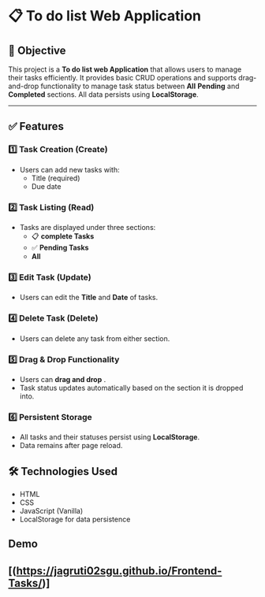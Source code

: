 # 📋 To do list Web Application

## 📌 Objective
This project is a **To do list web Application** that allows users to manage their tasks efficiently. It provides basic CRUD operations and supports drag-and-drop functionality to manage task status between **All** **Pending** and  **Completed** sections. All data persists using **LocalStorage**.

---

## ✅ Features

### 1️⃣ Task Creation (Create)
- Users can add new tasks with:
    - Title (required)
    - Due date

### 2️⃣ Task Listing (Read)
- Tasks are displayed under three sections:
    - 📋 **complete Tasks**
    - ✅ **Pending Tasks**
    -  **All**

### 3️⃣ Edit Task (Update)
- Users can edit the **Title** and **Date** of tasks.

### 4️⃣ Delete Task (Delete)
- Users can delete any task from either section.

### 5️⃣ Drag & Drop Functionality
- Users can **drag and drop** .
- Task status updates automatically based on the section it is dropped into.

### 6️⃣ Persistent Storage
- All tasks and their statuses persist using **LocalStorage**.
- Data remains after page reload.


## 🛠️ Technologies Used
- HTML
- CSS
- JavaScript (Vanilla)
- LocalStorage for data persistence

## Demo
[(https://jagruti02sgu.github.io/Frontend-Tasks/)]
---
